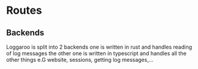 # Routes

## Backends

Loggaroo is split into 2 backends one is written in rust and handles reading of log messages the other one is
written
in typescript and handles all the other things e.G website, sessions, getting log messages,... 